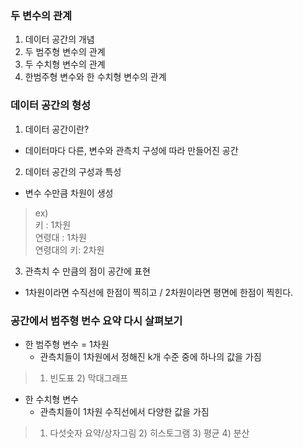 ### 두 변수의 관계
1. 데이터 공간의 개념
2. 두 범주형 변수의 관계
3. 두 수치형 변수의 관계
4. 한범주형 변수와 한 수치형 변수의 관계

### 데이터 공간의 형성
1. 데이터 공간이란?
- 데이터마다 다른, 변수와 관측치 구성에 따라 만들어진 공간
2. 데이터 공간의 구성과 특성
- 변수 수만큼 차원이 생성  
> ex)   
> 키 : 1차원  
> 연령대 : 1차원  
> 연령대의 키: 2차원
3. 관측치 수 만큼의 점이 공간에 표현  
- 1차원이라면 수직선에 한점이 찍히고 / 2차원이라면 평면에 한점이 찍힌다.

### 공간에서 범주형 번수 요약 다시 살펴보기
- 한 범주형 변수 = 1차원
    + 관측치들이 1차원에서 정해진 k개 수준 중에 하나의 값을 가짐
> 1) 빈도표 2) 막대그래프
- 한 수치형 변수
    + 관측치들이 1차원 수직선에서 다양한 값을 가짐
> 1) 다섯숫자 요약/상자그림 2) 히스토그램 3) 평균 4) 분산